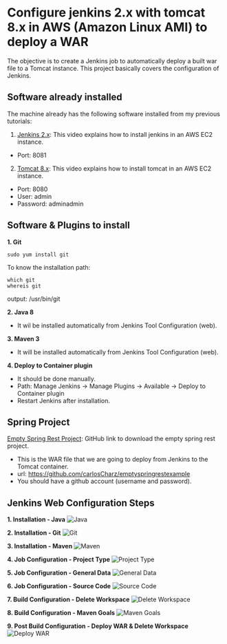 # Configure jenkins 2.x with tomcat 8.x in AWS (Amazon Linux AMI) to deploy a WAR
The objective is to create a Jenkins job to automatically deploy a built war file to a Tomcat instance. This project basically covers the configuration of Jenkins.



## Software already installed
The machine already has the following software installed from my previous tutorials:

 1. [Jenkins 2.x](https://youtu.be/MSkcjqIU5SI): This video explains how to install jenkins in an AWS EC2 instance.
 * Port: 8081
 
 2. [Tomcat 8.x](https://youtu.be/lCex88J-fIo): This video explains how to install tomcat in an AWS EC2 instance.
 * Port: 8080
 * User: admin
 * Password: adminadmin
 
 
 
 ## Software & Plugins to install
 **1. Git**
```
sudo yum install git
```
To know the installation path:
```
which git
whereis git
```
output: /usr/bin/git



**2. Java 8**
* It wil be installed automatically from Jenkins Tool Configuration (web).



**3. Maven 3**
* It will be installed automatically from Jenkins Tool Configuration (web).



**4. Deploy to Container plugin**
* It should be done manually.
* Path: Manage Jenkins -> Manage Plugins -> Available -> Deploy to Container plugin
* Restart Jenkins after installation.



## Spring Project
[Empty Spring Rest Project](https://github.com/carlosCharz/emptyspringrestexample): GitHub link to download the empty spring rest project.
 * This is the WAR file that we are going to deploy from Jenkins to the Tomcat container.
 * url: https://github.com/carlosCharz/emptyspringrestexample
 * You should have a github account (username and password).



## Jenkins Web Configuration Steps
**1. Installation - Java**
![Java](http://wedevol.com/github/configurejenkinstomcat/1-install-java.png)


**2. Installation - Git**
![Git](http://wedevol.com/github/configurejenkinstomcat/2-install-git.png)


**3. Installation - Maven**
![Maven](http://wedevol.com/github/configurejenkinstomcat/3-install-maven.png)


**4. Job Configuration - Project Type**
![Project Type](http://wedevol.com/github/configurejenkinstomcat/4-project.png)


**5. Job Configuration - General Data**
![General Data](http://wedevol.com/github/configurejenkinstomcat/5-general-data.png)


**6. Job Configuration - Source Code**
![Source Code](http://wedevol.com/github/configurejenkinstomcat/6-source-code.png)


**7. Build Configuration - Delete Workspace**
![Delete Workspace](http://wedevol.com/github/configurejenkinstomcat/7-build-delete.png)


**8. Build Configuration - Maven Goals**
![Maven Goals](http://wedevol.com/github/configurejenkinstomcat/8-build-maven.png)


**9. Post Build Configuration - Deploy WAR & Delete Workspace**
![Deploy WAR](http://wedevol.com/github/configurejenkinstomcat/9-build-deploy.png)
